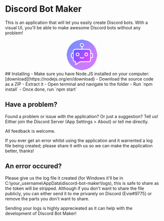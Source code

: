 # Discord Bot Maker
This is an application that will let you easily create Discord bots.
With a visual UI, you'll be able to make awesome Discord bots without any problem!

<div style="text-align:center">
    <img src="view/image/icon.png" alt="Discord Bot Logo" width="100"/>
</div>
## Installing
 - Make sure you have Node.JS installed on your computer: [download](https://nodejs.org/en/download)
 - Download the source code as a ZIP
 - Extract it
 - Open terminal and navigate to the folder
 - Run `npm install`
 - Once done, run `npm start`

## Have a problem?
Found a problem or issue with the application? Or just a suggestion? Tell us! Either join the Discord Server (App Settings > About) or tell me directly.

All feedback is welcome.

If you ever get an error whilst using the application and it warrented a log file being created; please share it with us so we can make the application better, thanks!

## An error occured?
Please give us the log file it created (for Windows it'll be in C:\\your_username\AppData\discord-bot-maker\logs), this is safe to share as the token will be stripped.
Although if you don't want to share the file publicly, you can either send it to me privarely on Discord (Evie#9775) or remove the parts you don't want to share.

Sending your logs is highly apprecieated as it can help with the development of Discord Bot Maker!